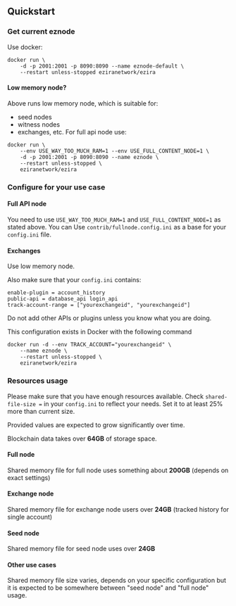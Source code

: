 Quickstart
----------

### Get current eznode
Use docker:
```
docker run \
    -d -p 2001:2001 -p 8090:8090 --name eznode-default \
    --restart unless-stopped eziranetwork/ezira
```
#### Low memory node?
Above runs low memory node, which is suitable for:
- seed nodes
- witness nodes
- exchanges, etc.
For full api node use:

```
docker run \
    --env USE_WAY_TOO_MUCH_RAM=1 --env USE_FULL_CONTENT_NODE=1 \
    -d -p 2001:2001 -p 8090:8090 --name eznode \
    --restart unless-stopped \
    eziranetwork/ezira
```
### Configure for your use case
#### Full API node
You need to use `USE_WAY_TOO_MUCH_RAM=1` and `USE_FULL_CONTENT_NODE=1` as stated above.
You can Use `contrib/fullnode.config.ini` as a base for your `config.ini` file.

#### Exchanges
Use low memory node.

Also make sure that your `config.ini` contains:
```
enable-plugin = account_history
public-api = database_api login_api
track-account-range = ["yourexchangeid", "yourexchangeid"]
```
Do not add other APIs or plugins unless you know what you are doing.

This configuration exists in Docker with the following command

```
docker run -d --env TRACK_ACCOUNT="yourexchangeid" \
    --name eznode \
    --restart unless-stopped \
    eziranetwork/ezira
```

### Resources usage

Please make sure that you have enough resources available.
Check `shared-file-size =` in your `config.ini` to reflect your needs.
Set it to at least 25% more than current size.

Provided values are expected to grow significantly over time.

Blockchain data takes over **64GB** of storage space.

#### Full node
Shared memory file for full node uses something about **200GB** (depends on exact settings)

#### Exchange node
Shared memory file for exchange node users over **24GB**
(tracked history for single account)

#### Seed node
Shared memory file for seed node uses over **24GB**

#### Other use cases
Shared memory file size varies, depends on your specific configuration but it is expected to be somewhere between "seed node" and "full node" usage.
